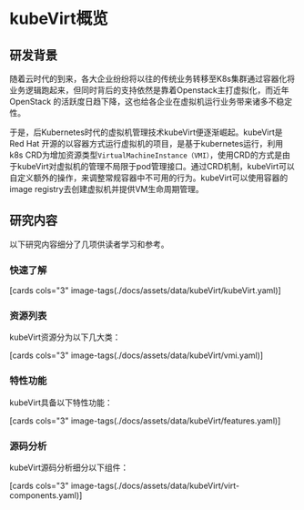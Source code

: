 # kubeVirt概览

## 研发背景

随着云时代的到来，各大企业纷纷将以往的传统业务转移至K8s集群通过容器化将业务逻辑跑起来，但同时背后的支持依然是靠着Openstack主打虚拟化，而近年OpenStack
的活跃度日趋下降，这也给各企业在虚拟机运行业务带来诸多不稳定性。

于是，后Kubernetes时代的虚拟机管理技术kubeVirt便逐渐崛起。kubeVirt是 Red Hat 开源的以容器方式运行虚拟机的项目，是基于kubernetes运行，利用k8s CRD为增加资源类型`VirtualMachineInstance（VMI）`，使用CRD的方式是由于kubeVirt对虚拟机的管理不局限于pod管理接口。通过CRD机制，kubeVirt可以自定义额外的操作，来调整常规容器中不可用的行为。kubeVirt可以使用容器的image registry去创建虚拟机并提供VM生命周期管理。

## 研究内容

以下研究内容细分了几项供读者学习和参考。

### 快速了解

[cards cols="3" image-tags(./docs/assets/data/kubeVirt/kubeVirt.yaml)]

### 资源列表

kubeVirt资源分为以下几大类：

[cards cols="3" image-tags(./docs/assets/data/kubeVirt/vmi.yaml)]

### 特性功能

kubeVirt具备以下特性功能：

[cards cols="3" image-tags(./docs/assets/data/kubeVirt/features.yaml)]

### 源码分析

kubeVirt源码分析细分以下组件：

[cards cols="3" image-tags(./docs/assets/data/kubeVirt/virt-components.yaml)]
